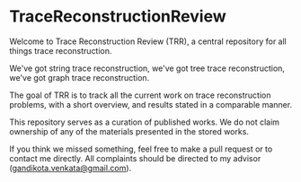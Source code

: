 # TraceReconstructionReview
Welcome to Trace Reconstruction Review (TRR), a central repository for all things trace reconstruction.

We've got string trace reconstruction, we've got tree trace reconstruction, we've got graph trace reconstruction. 

The goal of TRR is to track all the current work on trace reconstruction problems, with a short overview, and 
results stated in a comparable manner. 

This repository serves as a curation of published works. We do not claim ownership of any of the materials presented in the stored works.

If you think we missed something, feel free to make a pull request or to contact me directly. All complaints should be directed to my advisor (gandikota.venkata@gmail.com). 
